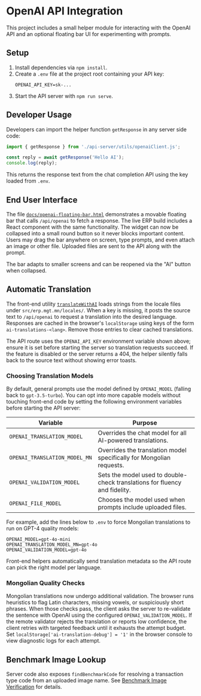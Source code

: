 # OpenAI API Integration

This project includes a small helper module for interacting with the OpenAI API and an optional floating bar UI for experimenting with prompts.

## Setup
1. Install dependencies via `npm install`.
2. Create a `.env` file at the project root containing your API key:
   ```
   OPENAI_API_KEY=sk-...
   ```
3. Start the API server with `npm run serve`.

## Developer Usage
Developers can import the helper function `getResponse` in any server side code:
```js
import { getResponse } from './api-server/utils/openaiClient.js';

const reply = await getResponse('Hello AI');
console.log(reply);
```
This returns the response text from the chat completion API using the key loaded from `.env`.

## End User Interface
The file [`docs/openai-floating-bar.html`](./openai-floating-bar.html) demonstrates a movable floating bar that calls `/api/openai` to fetch a response. The live ERP build includes a React component with the same functionality. The widget can now be collapsed into a small round button so it never blocks important content. Users may drag the bar anywhere on screen, type prompts, and even attach an image or other file. Uploaded files are sent to the API along with the prompt.

The bar adapts to smaller screens and can be reopened via the "AI" button when collapsed.

## Automatic Translation

The front-end utility [`translateWithAI`](../src/erp.mgt.mn/utils/translateWithAI.js) loads strings from the locale files under `src/erp.mgt.mn/locales/`. When a key is missing, it posts the source text to `/api/openai` to request a translation into the desired language. Responses are cached in the browser's `localStorage` using keys of the form `ai-translations-<lang>`. Remove those entries to clear cached translations.

The API route uses the `OPENAI_API_KEY` environment variable shown above; ensure it is set before starting the server so translation requests succeed. If the feature is disabled or the server returns a 404, the helper silently falls back to the source text without showing error toasts.

### Choosing Translation Models

By default, general prompts use the model defined by `OPENAI_MODEL` (falling back to `gpt-3.5-turbo`). You can opt into more capable models without touching front-end code by setting the following environment variables before starting the API server:

| Variable | Purpose |
| --- | --- |
| `OPENAI_TRANSLATION_MODEL` | Overrides the chat model for all AI-powered translations. |
| `OPENAI_TRANSLATION_MODEL_MN` | Overrides the translation model specifically for Mongolian requests. |
| `OPENAI_VALIDATION_MODEL` | Sets the model used to double-check translations for fluency and fidelity. |
| `OPENAI_FILE_MODEL` | Chooses the model used when prompts include uploaded files. |

For example, add the lines below to `.env` to force Mongolian translations to run on GPT-4 quality models:

```
OPENAI_MODEL=gpt-4o-mini
OPENAI_TRANSLATION_MODEL_MN=gpt-4o
OPENAI_VALIDATION_MODEL=gpt-4o
```

Front-end helpers automatically send translation metadata so the API route can pick the right model per language.

### Mongolian Quality Checks

Mongolian translations now undergo additional validation. The browser runs heuristics to flag Latin characters, missing vowels, or suspiciously short phrases. When those checks pass, the client asks the server to re-validate the sentence with OpenAI using the configured `OPENAI_VALIDATION_MODEL`. If the remote validator rejects the translation or reports low confidence, the client retries with targeted feedback until it exhausts the attempt budget. Set `localStorage['ai-translation-debug'] = '1'` in the browser console to view diagnostic logs for each attempt.

## Benchmark Image Lookup

Server code also exposes `findBenchmarkCode` for resolving a transaction type code from an uploaded image name. See [Benchmark Image Verification](./benchmark-image-verification.md) for details.
